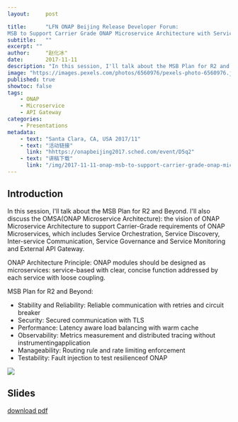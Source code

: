 ```yaml
---
layout:     post

title:      "LFN ONAP Beijing Release Developer Forum:
MSB to Support Carrier Grade ONAP Microservice Architecture with Service Mesh"
subtitle:   ""
excerpt: ""
author:     "赵化冰"
date:       2017-11-11
description: "In this session, I'll talk about the MSB Plan for R2 and Beyond. I'll also discuss the OMSA(ONAP Microservice Architecture): the vision of ONAP Microservice Architecture to support Carrier-Grade requirements of ONAP Microservices, which includes Service Orchestration, Service Discovery, Inter-service Communication, Service Governance and Service Monitoring and External API Gateway."
image: "https://images.pexels.com/photos/6560976/pexels-photo-6560976.jpeg?auto=compress&cs=tinysrgb&dpr=2&h=750&w=1260"
published: true
showtoc: false
tags:
    - ONAP
    - Microservice
    - API Gateway
categories:
    - Presentations
metadata:
    - text: "Santa Clara, CA, USA 2017/11"
    - text: "活动链接"
      link: "hhttps://onapbeijing2017.sched.com/event/D5q2"
    - text: "讲稿下载"
      link: "/img/2017-11-11-onap-msb-to-support-carrier-grade-onap-microservice-architecture-with-service-mesh/onap-msb-to-support-carrier-grade-onap-microservice-architecture-with-service-mesh.pdf"
---
```

## Introduction

In this session, I'll talk about the MSB Plan for R2 and Beyond. I'll also discuss the OMSA(ONAP Microservice Architecture): the vision of ONAP Microservice Architecture to support Carrier-Grade requirements of ONAP Microservices, which includes Service Orchestration, Service Discovery, Inter-service Communication, Service Governance and Service Monitoring and External API Gateway.

ONAP Architecture Principle:  ONAP modules should be designed as microservices: service-based with clear, concise function addressed by each service with loose coupling.

MSB Plan for R2 and Beyond:
* Stability and Reliability: Reliable communication with retries and circuit breaker
* Security: Secured communication with TLS
* Performance: Latency aware load balancing with warm cache
* Observability: Metrics measurement and distributed tracing without instrumentingapplication 
* Manageability: Routing rule and rate limiting enforcement 
* Testability: Fault injection to test resilienceof ONAP

![](/img/2017-11-11-onap-msb-to-support-carrier-grade-onap-microservice-architecture-with-service-mesh/msb.png)


## Slides

[download pdf](/img/2017-11-11-onap-msb-to-support-carrier-grade-onap-microservice-architecture-with-service-mesh/onap-msb-to-support-carrier-grade-onap-microservice-architecture-with-service-mesh.pdf)